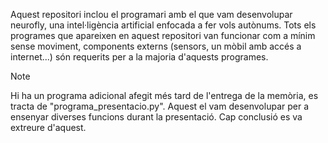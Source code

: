 Aquest repositori inclou el programari amb el que vam desenvolupar neurofly, una intel·ligència artificial enfocada a fer vols autònums. Tots els programes que apareixen en aquest repositori van funcionar com a mínim sense moviment, components externs (sensors, un mòbil amb accés a internet...) són requerits per a la majoria d'aquests programes.

> [!NOTE]
> Hi ha un programa adicional afegit més tard de l'entrega de la memòria, es tracta de "programa_presentacio.py". Aquest el vam desenvolupar per a ensenyar diverses funcions durant la presentació. Cap conclusió es va extreure d'aquest.
